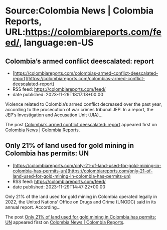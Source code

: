 # Source:Colombia News | Colombia Reports, URL:https://colombiareports.com/feed/, language:en-US

## Colombia’s armed conflict deescalated: report
 - [https://colombiareports.com/colombias-armed-conflict-deescalated-report](https://colombiareports.com/colombias-armed-conflict-deescalated-report)
 - RSS feed: https://colombiareports.com/feed/
 - date published: 2023-11-29T18:17:18+00:00

<p>Violence related to Colombia&#8217;s armed conflict decreased over the past year, according to the prosecution of war crimes tribunal JEP. In a report, the JEP&#8217;s Investigation and Accusation Unit (UIA)&#8230;</p>
<p>The post <a href="https://colombiareports.com/colombias-armed-conflict-deescalated-report/" rel="nofollow">Colombia&#8217;s armed conflict deescalated: report</a> appeared first on <a href="https://colombiareports.com" rel="nofollow">Colombia News | Colombia Reports</a>.</p>

## Only 21% of land used for gold mining in Colombia has permits: UN
 - [https://colombiareports.com/only-21-of-land-used-for-gold-mining-in-colombia-has-permits-un](https://colombiareports.com/only-21-of-land-used-for-gold-mining-in-colombia-has-permits-un)
 - RSS feed: https://colombiareports.com/feed/
 - date published: 2023-11-29T14:47:22+00:00

<p>Only 21% of the land used for gold mining in Colombia operated legally in 2022, the United Nations&#8217; Office on Drugs and Crime (UNODC) said in its annual report. According&#8230;</p>
<p>The post <a href="https://colombiareports.com/only-21-of-land-used-for-gold-mining-in-colombia-has-permits-un/" rel="nofollow">Only 21% of land used for gold mining in Colombia has permits: UN</a> appeared first on <a href="https://colombiareports.com" rel="nofollow">Colombia News | Colombia Reports</a>.</p>

